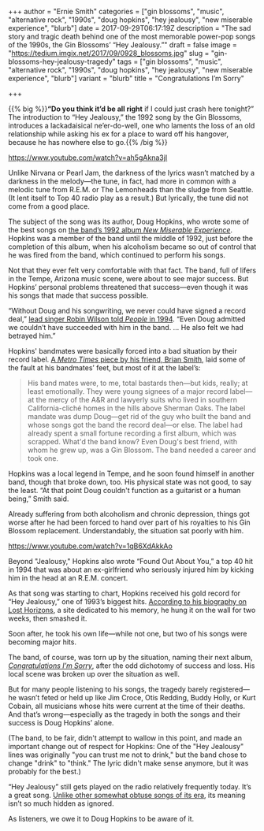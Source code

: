 +++
author = "Ernie Smith"
categories = ["gin blossoms", "music", "alternative rock", "1990s", "doug hopkins", "hey jealousy", "new miserable experience", "blurb"]
date = 2017-09-29T06:17:19Z
description = "The sad story and tragic death behind one of the most memorable power-pop songs of the 1990s, the Gin Blossoms’ “Hey Jealousy.”"
draft = false
image = "https://tedium.imgix.net/2017/09/0928_blossoms.jpg"
slug = "gin-blossoms-hey-jealousy-tragedy"
tags = ["gin blossoms", "music", "alternative rock", "1990s", "doug hopkins", "hey jealousy", "new miserable experience", "blurb"]
variant = "blurb"
title = "Congratulations I’m Sorry"

+++

{{% big %}}**“Do you think it’d be all right** if I could just crash here tonight?” The introduction to “Hey Jealousy,” the 1992 song by the Gin Blossoms, introduces a lackadaisical ne’er-do-well, one who laments the loss of an old relationship while asking his ex for a place to ward off his hangover, because he has nowhere else to go.{{% /big %}}

https://www.youtube.com/watch?v=ah5gAkna3jI

Unlike Nirvana or Pearl Jam, the darkness of the lyrics wasn’t matched by a darkness in the melody—the tune, in fact, had more in common with a melodic tune from R.E.M. or The Lemonheads than the sludge from Seattle. (It lent itself to Top 40 radio play as a result.) But lyrically, the tune did not come from a good place.

The subject of the song was its author, Doug Hopkins, who wrote some of the best songs on [the band’s 1992 album *New Miserable Experience*](http://www.allmusic.com/album/new-miserable-experience-mw0000081872). Hopkins was a member of the band until the middle of 1992, just before the completion of this album, when his alcoholism became so out of control that he was fired from the band, which continued to perform his songs.

Not that they ever felt very comfortable with that fact. The band, full of lifers in the Tempe, Arizona music scene, were about to see major success. But Hopkins’ personal problems threatened that success—even though it was his songs that made that success possible.

“Without Doug and his songwriting, we never could have signed a record deal,” [lead singer Robin Wilson told *People* in 1994](http://people.com/archive/haunted-by-success-vol-41-no-12/). “Even Doug admitted we couldn’t have succeeded with him in the band. … He also felt we had betrayed him.”

Hopkins' bandmates were basically forced into a bad situation by their record label. [A *Metro Times* piece by his friend, Brian Smith](https://www.metrotimes.com/detroit/jesus-of-suburbia/Content?oid=2190439), laid some of the fault at his bandmates’ feet, but most of it at the label’s:

> His band mates were, to me, total bastards then—but kids, really; at least emotionally. They were young signees of a major record label—at the mercy of the A&R and lawyerly suits who lived in southern California-cliché homes in the hills above Sherman Oaks. The label mandate was dump Doug—get rid of the guy who built the band and whose songs got the band the record deal—or else. The label had already spent a small fortune recording a first album, which was scrapped. What'd the band know? Even Doug's best friend, with whom he grew up, was a Gin Blossom. The band needed a career and took one.

Hopkins was a local legend in Tempe, and he soon found himself in another band, though that broke down, too. His physical state was not good, to say the least. “At that point Doug couldn't function as a guitarist or a human being,” Smith said.

Already suffering from both alcoholism and chronic depression, things got worse after he had been forced to hand over part of his royalties to his Gin Blossom replacement. Understandably, the situation sat poorly with him.

https://www.youtube.com/watch?v=1qB6XdAkkAo

Beyond "Jealousy," Hopkins also wrote “Found Out About You,” a top 40 hit in 1994 that was about an ex-girlfriend who seriously injured him by kicking him in the head at an R.E.M. concert.

As that song was starting to chart, Hopkins received his gold record for “Hey Jealousy,” one of 1993’s biggest hits. [According to his biography on Lost Horizons](http://www.losthorizons.info/biography.html), a site dedicated to his memory, he hung it on the wall for two weeks, then smashed it.

Soon after, he took his own life—while not one, but two of his songs were becoming major hits.

The band, of course, was torn up by the situation, naming their next album, [*Congratulations I’m Sorry*](http://www.allmusic.com/album/congratulations-im-sorry-mw0000184046), after the odd dichotomy of success and loss. His local scene was broken up over the situation as well.

But for many people listening to his songs, the tragedy barely registered—he wasn’t feted or held up like Jim Croce, Otis Redding, Buddy Holly, or Kurt Cobain, all musicians whose hits were current at the time of their deaths. And that’s wrong—especially as the tragedy in both the songs and their success is Doug Hopkins’ alone.

(The band, to be fair, didn't attempt to wallow in this point, and made an important change out of respect for Hopkins: One of the "Hey Jealousy" lines was originally "you can trust me not to drink," but the band chose to change "drink" to "think." The lyric didn't make sense anymore, but it was probably for the best.)

“Hey Jealousy” still gets played on the radio relatively frequently today. It’s a great song. [Unlike other somewhat obtuse songs of its era](https://tedium.co/2015/03/26/hidden-meanings-pop-music/), its meaning isn’t so much hidden as ignored.

As listeners, we owe it to Doug Hopkins to be aware of it.